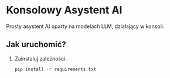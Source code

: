 # Konsolowy Asystent AI

Prosty asystent AI oparty na modelach LLM, działający w konsoli.

## Jak uruchomić?

1. Zainstaluj zależności:
   ```bash
   pip install -r requirements.txt